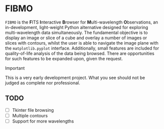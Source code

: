 # FIBMO
`FIBMO` is the **F**ITS **I**nteractive **B**rowser for **M**ulti-wavelength **O**bservations, an in-development, light-weight Python alternative designed for exploring multi-wavelength data simultaneously.
The fundamental objective is to display an image or slice of a cube and overlay a number of images or slices with contours, whilst the user is able to navigate the image plane with the `matplotlib.pyplot` interface.
Additionally, small features are included for quality-of-life analysis of the data being browsed. There are opportunities for such features to be expanded upon, given the request.

> [!IMPORTANT]
> This is a very early development project. What you see should not be judged as complete nor professional.

## TODO
- [ ] Tkinter file browsing
- [ ] Multiple contours
- [ ] Support for more wavelengths

